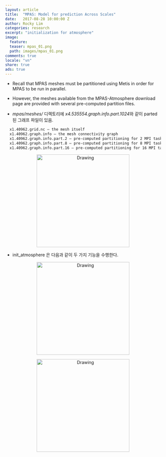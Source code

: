 ```yaml
---
layout: article
title:  "MPAS: Model for prediction Across Scales"
date:   2017-08-28 10:00:00 Z
author: Rocky Lim
categories: research
excerpt: "initialization for atmosphere"
image:
  feature:
  teaser: mpas_01.png
  path: images/mpas_01.png
comments: true
locale: "vn"
share: true
ads: true
---
```


* Recall that MPAS meshes must be partitioned using Metis in order for MPAS to be
run in parallel.

* However, the meshes available from the MPAS-Atmosphere download page are provided with several pre-computed partition files.

* *mpas/meshes/* 디렉토리에 *x4.535554.graph.info.part.1024*와 같이 parted 된 그래프 파일이 있음.

~~~md
  x1.40962.grid.nc – the mesh itself
  x1.40962.graph.info – the mesh connectivity graph
  x1.40962.graph.info.part.2 – pre-computed partitioning for 2 MPI tasks
  x1.40962.graph.info.part.8 – pre-computed partitioning for 8 MPI tasks
  x1.40962.graph.info.part.16 – pre-computed partitioning for 16 MPI tasks
~~~

<p style="text-align: center;">
	<img src="{{ site.url }}/images/mpas_02.png" alt="Drawing" style="width: 300;"/>
</p>


* init_atmosphere 은 다음과 같이 두 가지 기능을 수행한다.

<p style="text-align: center;">
	<img src="{{ site.url }}/images/mpas_03.png" alt="Drawing" style="width: 300;"/>
</p>

<p style="text-align: center;">
	<img src="{{ site.url }}/images/mpas_04.png" alt="Drawing" style="width: 300;"/>
</p>
